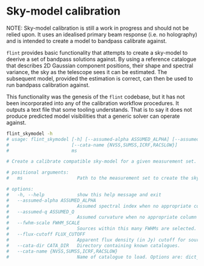 # Sky-model calibration

NOTE: Sky-model calibration is still a work in progress and should not be relied upon. It uses an idealised primary beam response (i.e. no holography) and is intended to create a model to bandpass calibrate against.

`flint` provides basic functionality that attempts to create a sky-model to deerive a set
of bandpass solutions against. By using a reference catalogue that describes 2D Gaussian
component positions, their shape and spectral variance, the sky as the telescope sees it
can be estimated. The subsequent model, provided the estimation is correct, can then be
used to run bandpass calibration against.

This functionality was the genesis of the `flint` codebase, but it has not been incorporated
into any of the calibration workflow procedures. It outputs a text file that some tooling
understands. That is to say it does not produce predicted model visibilities that a generic
solver can operate against.

```bash
flint_skymodel -h
# usage: flint_skymodel [-h] [--assumed-alpha ASSUMED_ALPHA] [--assumed-q ASSUMED_Q] [--fwhm-scale FWHM_SCALE] [--flux-cutoff FLUX_CUTOFF] [--cata-dir CATA_DIR]
#                       [--cata-name {NVSS,SUMSS,ICRF,RACSLOW}]
#                       ms

# Create a calibrate compatible sky-model for a given measurement set.

# positional arguments:
#   ms                    Path to the measurement set to create the sky-model for

# options:
#   -h, --help            show this help message and exit
#   --assumed-alpha ASSUMED_ALPHA
#                         Assumed spectral index when no appropriate column in sky-catalogue.
#   --assumed-q ASSUMED_Q
#                         Assumed curvature when no appropriate column in sky-catalogue.
#   --fwhm-scale FWHM_SCALE
#                         Sources within this many FWHMs are selected.
#   --flux-cutoff FLUX_CUTOFF
#                         Apparent flux density (in Jy) cutoff for sources to be above to be included in the model.
#   --cata-dir CATA_DIR   Directory containing known catalogues.
#   --cata-name {NVSS,SUMSS,ICRF,RACSLOW}
#                         Name of catalogue to load. Options are: dict_keys(['NVSS', 'SUMSS', 'ICRF', 'RACSLOW']).
```

